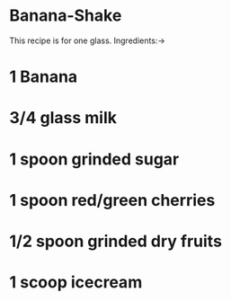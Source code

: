 # Banana-Shake
This recipe is for one glass. Ingredients:->

# 1 Banana
# 3/4 glass milk
# 1 spoon grinded sugar
# 1 spoon red/green cherries
# 1/2 spoon grinded dry fruits
# 1 scoop icecream

